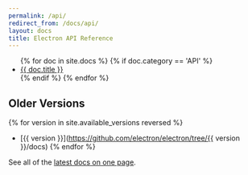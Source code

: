 ```yaml
---
permalink: /api/
redirect_from: /docs/api/
layout: docs
title: Electron API Reference
---
```


<ul>
{% for doc in site.docs %}
  {% if doc.category == 'API' %}
    <li>
      <a href="{{ doc.url}}">{{ doc.title }}</a>
      <!-- <span class="excerpt">{{ doc.content | strip_html | truncatewords: 50 }}</span> -->
    </li>
  {% endif %}
{% endfor %}
</ul>

## Older Versions

{% for version in site.available_versions reversed %}
- [{{ version }}](https://github.com/electron/electron/tree/{{ version }}/docs)
{% endfor %}

See all of the [latest docs on one page](/docs/all).
